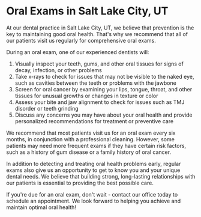 # Oral Exams in Salt Lake City, UT

At our dental practice in Salt Lake City, UT, we believe that prevention is the key to maintaining good oral health. That's why we recommend that all of our patients visit us regularly for comprehensive oral exams.

During an oral exam, one of our experienced dentists will:

1. Visually inspect your teeth, gums, and other oral tissues for signs of decay, infection, or other problems
2. Take x-rays to check for issues that may not be visible to the naked eye, such as cavities between the teeth or problems with the jawbone
3. Screen for oral cancer by examining your lips, tongue, throat, and other tissues for unusual growths or changes in texture or color
4. Assess your bite and jaw alignment to check for issues such as TMJ disorder or teeth grinding
5. Discuss any concerns you may have about your oral health and provide personalized recommendations for treatment or preventive care

We recommend that most patients visit us for an oral exam every six months, in conjunction with a professional cleaning. However, some patients may need more frequent exams if they have certain risk factors, such as a history of gum disease or a family history of oral cancer.

In addition to detecting and treating oral health problems early, regular exams also give us an opportunity to get to know you and your unique dental needs. We believe that building strong, long-lasting relationships with our patients is essential to providing the best possible care.

If you're due for an oral exam, don't wait - contact our office today to schedule an appointment. We look forward to helping you achieve and maintain optimal oral health!
